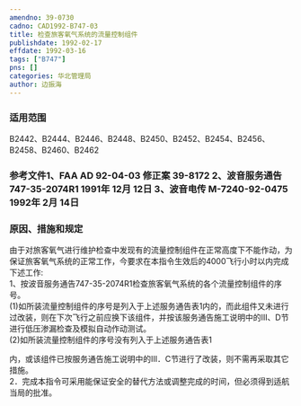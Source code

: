 ```yaml
---
amendno: 39-0730  
cadno: CAD1992-B747-03  
title: 检查旅客氧气系统的流量控制组件  
publishdate: 1992-02-17  
effdate: 1992-03-16  
tags: ["B747"]  
pns: []  
categories: 华北管理局  
author: 边振海  
---
```

  
### 适用范围  
B2442、B2444、B2446、B2448、B2450、B2452、B2454、B2456、B2458、B2460、B2462  
  
<!--more-->  
### 参考文件1、FAA AD 92-04-03 修正案 39-8172 2、波音服务通告 747-35-2074R1 1991年 12月 12日 3、波音电传 M-7240-92-0475 1992年 2月 14日  
  
### 原因、措施和规定  
由于对旅客氧气进行维护检查中发现有的流量控制组件在正常高度下不能作动，为保证旅客氧气系统的正常工作，今要求在本指令生效后的4000飞行小时以内完成下述工作:  
    1、按波音服务通告747-35-2074R1检查旅客氧气系统的各个流量控制组件的序号。  
      (1)如所装流量控制组件的序号是列入于上述服务通告表1内的，而此组件又未进行过改装，则在下次飞行之前应换下该组件，并按该服务通告施工说明中的Ⅲ、D节进行低压渗漏检查及模拟自动作动测试。  
      (2)如所装流量控制组件的序号没有列入于上述服务通告表1  
  
内，或该组件已按服务通告施工说明中的Ⅲ．C节进行了改装，则不需再采取其它措施。  
    2．完成本指令可采用能保证安全的替代方法或调整完成的时间，但必须得到适航当局的批准。  
